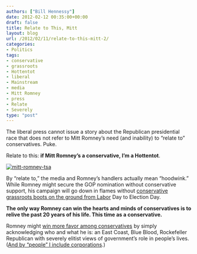 ```yaml
---
authors: ["Bill Hennessy"]
date: 2012-02-12 00:35:00+00:00
draft: false
title: Relate to This, Mitt
layout: blog
url: /2012/02/11/relate-to-this-mitt-2/
categories:
- Politics
tags:
- conservative
- grassroots
- Hottentot
- liberal
- Mainstream
- media
- Mitt Romney
- press
- Relate
- Severely
type: "post"
---
```


The liberal press cannot issue a story about the Republican presidential race that does not refer to Mitt Romney’s need (and inability) to “relate to” conservatives. Puke.

Relate to this: **if Mitt Romney’s a conservative, I’m a Hottentot**.

[![mitt-romney-tsa](https://hennessysview.com/wp-content/uploads/2012/02/mitt-romney-tsa_thumb1.jpg)
](https://hennessysview.com/wp-content/uploads/2012/02/mitt-romney-tsa1.jpg)

By “relate to,” the media and Romney’s handlers actually mean “hoodwink.” While Romney might secure the GOP nomination without conservative support, his campaign will go down in flames without [conservative grassroots boots on the ground from Labor](https://3rdanniversaryteaparty.eventbrite.com) Day to Election Day.

**The only way Romney can win the hearts and minds of conservatives is to relive the past 20 years of his life. This time as a conservative.**

Romney might [win more favor among conservatives](https://swampland.time.com/2012/02/10/at-cpac-romney-stresses-conservative-credentials/) by simply acknowledging who and what he is: an East Coast, Blue Blood, Rockefeller Republican with severely elitist views of government’s role in people’s lives. ([And by “people” I include corporations](https://reason.com/blog/2011/08/11/romney-corporations-are-people).)
